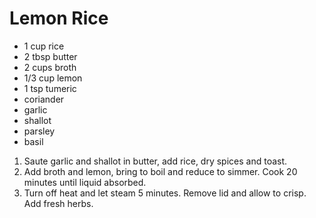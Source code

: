 # Lemon Rice

* 1 cup rice
* 2 tbsp butter
* 2 cups broth
* 1/3 cup lemon
* 1 tsp tumeric
* coriander
* garlic
* shallot
* parsley
* basil

1. Saute garlic and shallot in butter, add rice, dry spices and toast.
1. Add broth and lemon, bring to boil and reduce to simmer. Cook 20 minutes until liquid absorbed.
1. Turn off heat and let steam 5 minutes. Remove lid and allow to crisp. Add fresh herbs.
